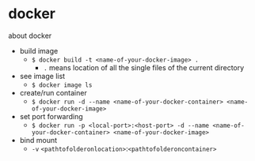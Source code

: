 # docker
about docker

- build image
  - `$ docker build -t <name-of-your-docker-image> .`
    - `.` means location of all the single files of the current directory
- see image list
  - `$ docker image ls`
- create/run container
  - `$ docker run -d --name <name-of-your-docker-container> <name-of-your-docker-image>`
- set port forwarding
  - `$ docker run -p <local-port>:<host-port> -d --name <name-of-your-docker-container> <name-of-your-docker-image>`
- bind mount
  - `-v` `<pathtofolderonlocation>`:`<pathtofolderoncontainer>`
